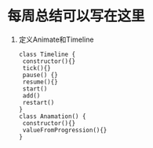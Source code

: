 # 每周总结可以写在这里

1. 定义Animate和Timeline

   ```
   class Timeline {
   	constructor(){}
   	tick(){}
   	pause() {}
   	resume(){}
   	start()
   	add()
   	restart()
   }
   class Anamation() {
   	constructor(){}
   	valueFromProgression(){}
   }
   ```